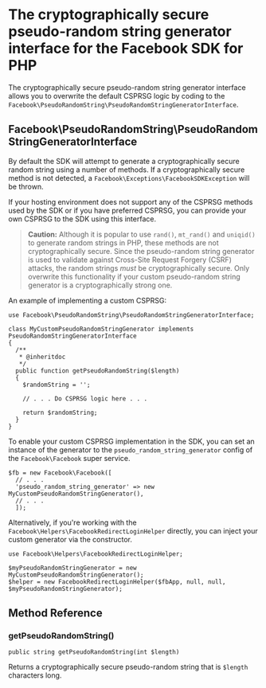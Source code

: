 # The cryptographically secure pseudo-random string generator interface for the Facebook SDK for PHP

The cryptographically secure pseudo-random string generator interface allows you to overwrite the default CSPRSG logic by coding to the `Facebook\PseudoRandomString\PseudoRandomStringGeneratorInterface`.

## Facebook\PseudoRandomString\PseudoRandomStringGeneratorInterface

By default the SDK will attempt to generate a cryptographically secure random string using a number of methods. If a cryptographically secure method is not detected, a `Facebook\Exceptions\FacebookSDKException` will be thrown.

If your hosting environment does not support any of the CSPRSG methods used by the SDK or if you have preferred CSPRSG, you can provide your own CSPRSG to the SDK using this interface.

> **Caution:** Although it is popular to use `rand()`, `mt_rand()` and `uniqid()` to generate random strings in PHP, these methods are not cryptographically secure. Since the pseudo-random string generator is used to validate against Cross-Site Request Forgery (CSRF) attacks, the random strings _must_ be cryptographically secure. Only overwrite this functionality if your custom pseudo-random string generator is a cryptographically strong one.

An example of implementing a custom CSPRSG:

```
use Facebook\PseudoRandomString\PseudoRandomStringGeneratorInterface;

class MyCustomPseudoRandomStringGenerator implements PseudoRandomStringGeneratorInterface
{
  /**
   * @inheritdoc
   */
  public function getPseudoRandomString($length)
  {
    $randomString = '';

    // . . . Do CSPRSG logic here . . .

    return $randomString;
  }
}
```

To enable your custom CSPRSG implementation in the SDK, you can set an instance of the generator to the `pseudo_random_string_generator` config of the `Facebook\Facebook` super service.

```
$fb = new Facebook\Facebook([
  // . . .
  'pseudo_random_string_generator' => new MyCustomPseudoRandomStringGenerator(),
  // . . .
  ]);
```

Alternatively, if you're working with the `Facebook\Helpers\FacebookRedirectLoginHelper` directly, you can inject your custom generator via the constructor.

```
use Facebook\Helpers\FacebookRedirectLoginHelper;

$myPseudoRandomStringGenerator = new MyCustomPseudoRandomStringGenerator();
$helper = new FacebookRedirectLoginHelper($fbApp, null, null, $myPseudoRandomStringGenerator);
```

## Method Reference

### getPseudoRandomString()
```
public string getPseudoRandomString(int $length)
```
Returns a cryptographically secure pseudo-random string that is `$length` characters long.
